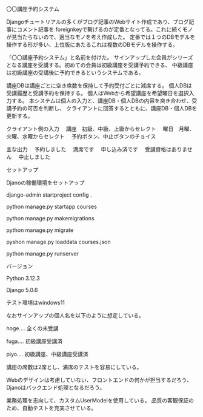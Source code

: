 〇〇講座予約システム

Djangoチュートリアルの多くがブログ記事のWebサイト作成であり、ブログ記事にコメント記事を
foreignkeyで繋げるのが定番となってる。これに続くモノが見当たらないので、適当なモノを考え作成した。
定番では１つのDBモデルを操作する形が多い、上位版にあたるこれは複数のDBモデルを操作する。

「〇〇講座予約システム」と名前を付けた。
サインアップした会員がシリーズとなる講座を受講する。初めての会員は初級講座を受講予約できる、
中級講座は初級講座の受講後に予約できるというシステムである。

講座DBは講座ごとに空き席数を保持して予約受付ごとに減席する。
個人DBは受講履歴と受講予約を保持する。
個人はWebから希望講座を希望曜日を選択入力する。
本システムは個人の入力と、講座DB・個人DBの内容を突き合わせ、受講予約の可否を判断し、
クライアントに回答するとともに、講座DB・個人DBを更新する。

クライアント側の入力
　講座　初級、中級、上級からセレクト
　曜日　月曜、火曜、水曜からセレクト
　予約ボタン、中止ボタンのチョイス

主な出力
　予約しました
　満席です
　申し込み済です
　受講資格はありません
　中止しました

セットアップ

Djanoの稼働環境をセットアップ

django-admin startproject config .

python manage.py startapp courses

python manage.py makemigrations

python manage.py migrate

pyshon manage.py loaddata courses.json

python manage.py runserver


バージョン

Python 3.12.3 

Django 5.0.6

テスト環境はwindows11


なおサインアップの個人名を以下のように想定している。

hoge....  全くの未受講

fuga....  初級講座受講済

piyo....  初級講座、中級講座受講済


講座の席数は2席とし、満席のテストを容易にしている。

Webのデザインは考慮していない、フロントエンドの何かが担当するだろう、
Djanoはバックエンド処理となるだろう。

業務処理を志向して、カスタムUserModelを使用している。
品質の客観保証のため、自動テストを充実させている。
